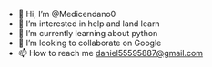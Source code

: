 - 👋 Hi, I’m @Medicendano0
- 👀 I’m interested in help and land learn
- 🌱 I’m currently learning about python
- 💞️ I’m looking to collaborate on Google 
- 📫 How to reach me daniel55595887@gmail.com

<!---
Medicendano0/Medicendano0 is a ✨ special ✨ repository because its `README.md` (this file) appears on your GitHub profile.
You can click the Preview link to take a look at your changes.
--->
